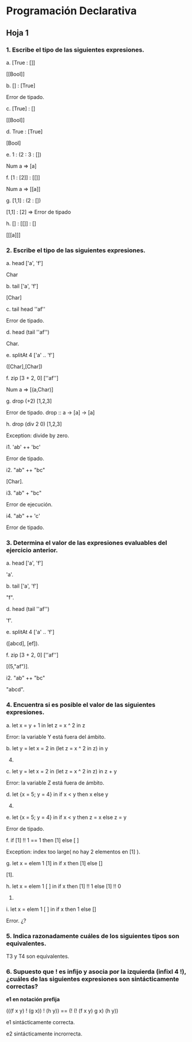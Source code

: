 # Programación Declarativa

## Hoja 1


### 1. Escribe el tipo de las siguientes expresiones.
a. [True : []] 

[[Bool]]

b. [] : [True]

Error de tipado.

c. [True] : []

[[Bool]]

d. True : [True]

[Bool]

e. 1 : (2 : 3 : [])

Num a => [a]

f. [1 : [2]] : [[]]

Num a => [[a]]

g. [1,1] : (2 : [])

[1,1] : [2] => Error de tipado

h. [] : [[]] : []

[[[a]]]

### 2. Escribe el tipo de las siguientes expresiones.

a. head ['a', 'f']

Char

b. tail ['a', 'f']

[Char]

c. tail head ''af''

Error de tipado.

d. head (tail ''af'')

Char.

e. splitAt 4 ['a' .. 'f']

([Char],[Char])

f. zip [3 + 2, 0] [''af'']

Num a => [(a,Char)]

g. drop (+2) [1,2,3]

Error de tipado. drop :: a -> [a] -> [a]

h. drop (div 2 0) [1,2,3]

Exception: divide by zero.

i1. 'ab' ++ 'bc'

Error de tipado.

i2. "ab" ++ "bc"

[Char].

i3. "ab" + "bc"

Error de ejecución.

i4. "ab" ++ 'c'

Error de tipado.

### 3. Determina el valor de las expresiones evaluables del ejercicio anterior.

a. head ['a', 'f']

'a'.

b. tail ['a', 'f']

"f".

d. head (tail ''af'')

'f'.

e. splitAt 4 ['a' .. 'f']

([abcd], [ef]).

f. zip [3 + 2, 0] [''af'']

[(5,"af")].

i2. "ab" ++ "bc"

"abcd".

### 4. Encuentra si es posible el valor de las siguientes expresiones.

a. let x = y + 1 in let z = x ^ 2 in z

Error: la variable Y está fuera del ámbito.

b. let y = let x = 2 in (let z = x ^ 2 in z) in y

4.

c. let y = let x = 2 in (let z = x ^ 2 in z) in z + y

Error: la variable Z está fuera de ámbito.

d. let {x = 5; y = 4} in if x < y then x else y

4.

e. let {x = 5; y = 4} in if x < y then z = x else z = y

Error de tipado.

f. if [1] !! 1 == 1 then [1] else [ ]

Exception: index too large( no hay 2 elementos en [1] ).

g. let x = elem 1 [1] in if x then [1] else []

[1].

h. let x = elem 1 [ ] in if x then [1] !! 1 else [1] !! 0

1.

i. let x = elem 1 [ ] in if x then 1 else []

Error. ¿?

### 5. Indica razonadamente cuáles de los siguientes tipos son equivalentes.

T3 y T4 son equivalentes.

### 6. Supuesto que ! es infijo y asocia por la izquierda (infixl 4 !), ¿cuáles de las siguientes expresiones son sintácticamente correctas?

**e1 en notación prefija**

(((f x y) ! (g x)) ! (h y)) == (! (! (f x y) g x) (h y))

e1 sintácticamente correcta.

e2 sintácticamente incrorrecta.

